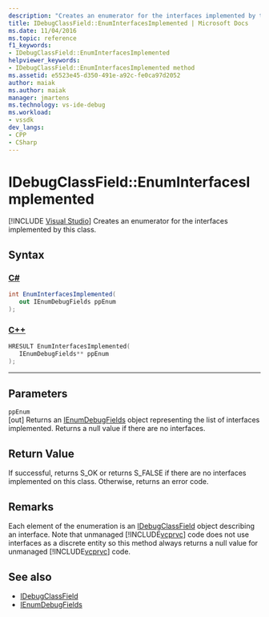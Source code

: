 ```yaml
---
description: "Creates an enumerator for the interfaces implemented by this class."
title: IDebugClassField::EnumInterfacesImplemented | Microsoft Docs
ms.date: 11/04/2016
ms.topic: reference
f1_keywords:
- IDebugClassField::EnumInterfacesImplemented
helpviewer_keywords:
- IDebugClassField::EnumInterfacesImplemented method
ms.assetid: e5523e45-d350-491e-a92c-fe0ca97d2052
author: maiak
ms.author: maiak
manager: jmartens
ms.technology: vs-ide-debug
ms.workload:
- vssdk
dev_langs:
- CPP
- CSharp
---
```

# IDebugClassField::EnumInterfacesImplemented

 [!INCLUDE [Visual Studio](~/includes/applies-to-version/vs-windows-only.md)]
Creates an enumerator for the interfaces implemented by this class.

## Syntax

### [C#](#tab/csharp)
```csharp
int EnumInterfacesImplemented(
   out IEnumDebugFields ppEnum
);
```
### [C++](#tab/cpp)
```cpp
HRESULT EnumInterfacesImplemented( 
   IEnumDebugFields** ppEnum
);
```
---

## Parameters
`ppEnum`\
[out] Returns an [IEnumDebugFields](../../../extensibility/debugger/reference/ienumdebugfields.md) object representing the list of interfaces implemented. Returns a null value if there are no interfaces.

## Return Value
 If successful, returns S_OK or returns S_FALSE if there are no interfaces implemented on this class. Otherwise, returns an error code.

## Remarks
 Each element of the enumeration is an [IDebugClassField](../../../extensibility/debugger/reference/idebugclassfield.md) object describing an interface. Note that unmanaged [!INCLUDE[vcprvc](../../../code-quality/includes/vcprvc_md.md)] code does not use interfaces as a discrete entity so this method always returns a null value for unmanaged [!INCLUDE[vcprvc](../../../code-quality/includes/vcprvc_md.md)] code.

## See also
- [IDebugClassField](../../../extensibility/debugger/reference/idebugclassfield.md)
- [IEnumDebugFields](../../../extensibility/debugger/reference/ienumdebugfields.md)
